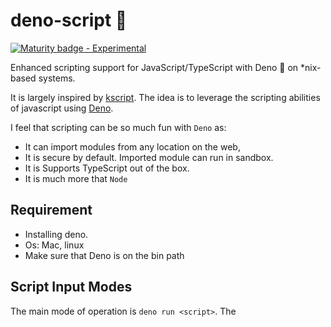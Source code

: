# deno-script 🦕
[![Maturity badge - Experimental](https://img.shields.io/badge/Maturity-Experimental-yellow.svg)](https://github.com/jiraguha/deno-script/blob/master/maturity.md)


Enhanced scripting support for JavaScript/TypeScript with Deno 🦕 on *nix-based systems.

It is largely inspired by [kscript](https://github.com/holgerbrandl/kscript). The idea is to leverage the scripting abilities of javascript using [Deno](https://deno.land/).  

I feel that scripting can be so much fun with `Deno` as:

- It can import modules from any location on the web,
- It is secure by default. Imported module can run in sandbox.
- It is Supports TypeScript out of the box.
- It is much more that `Node`

## Requirement
- Installing deno.
- Os: Mac, linux
- Make sure that Deno is on the bin path
## Script Input Modes
The main mode of operation is `deno run <script>`.
The <script> can be a Javascript *.js or Typescritpt *.ts file , a script URL, `-` for stdin, a process substitution file handle.
### Interpreter Usage
To use Deno as interpreter for a script:
- create an executable in the bin directory `/usr/local/bin` called `deno-script`(call it as you want)
```shell
#!/bin/bash
#In deno-script
deno run $@
```
Make it executable
```
$ chmod u+x deno-script;
```
- Now when create a script just point to`deno-script` in the shebang line of your scripts:
```js
#!/usr/bin/env deno-script
// In hello.js
console.log("hello world")
for (let arg of Deno.args) {
    console.log(`arg: ${arg}`)
}
```
Make it executable
```
$ chmod u+x hello.js;
```
Execute it
```
$ ./hello.js;
```

You can me a similar script doing the `ls`job using Deno API’s!

```js
#!/bin/bash deno-script

for (const dirEntry of Deno.readDirSync("./")) {
      console.log(dirEntry.name);
}
```

If we execute this script, we will have a error

```
error: Uncaught PermissionDenied: read access to "./", run again with the --allow-read flag
    at unwrapResponse (rt/10_dispatch_json.js:25:13)
    at sendSync (rt/10_dispatch_json.js:52:12)
    at Object.readDirSync (rt/30_fs.js:105:16)
    at file:///Users/jpi/dev/deno/deno-ls.js:3:29
```

This is were Deno shine! Deno will not you implicitly have access to to your directories. You need to explicitly ask the permission to Deno.

Your could specify it in the shebang:

```
#!/bin/bash deno-script --allow-read
```

For more about Deno security go [here](https://deno.land/manual/getting_started/permissions).

### Inlined Usage
To use kscript in a workflow without creating an additional script file, you can also use one of its supported modes for /inlined usage/. 

For the we will modify `deno-script` a bit

```shell
#!/bin/bash
if [[ $1 =~ (--inline|-i) ]]; then
    deno run <(echo $2) "${@:3}"
elif [[ $1 =~ (--pipe|-p) ]]; then
    while read arg; do
        deno run <(echo $2) "$arg"
    done
else
    deno run $@
fi
```

The following modes are supported:

- Directly provide a js scriptlet as argument
```
$ deno-script -i "console.log('hello', Deno.args[0])" JP
```
I can use pipe with it
```
 ls | xargs -L 1 deno-script -i 'console.log(`file:   ${Deno.args[0]}`)'
```
  `-L 1` of options of `xargs` is to manage the execution of each stream pipe elements ([see](https://unix.stackexchange.com/questions/7558/execute-a-command-once-per-line-of-piped-input))

You could get the same result with `-p`of `--p` option
```
ls -la | deno-script -p "console.log('hello', Deno.args[0])"
```

You can manage  several arguments
```
deno-script -i '
for (let arg of Deno.args) {
    console.log(`arg: ${arg}`)
} ' arg1 arg2 arg3
```

- Pipe a js snippet into Deno and instruct it to read from stdin by using - as script argument
```
echo '
console.log("hello world")
' | deno-script -
```
- Using heredoc (preferred solution for inlining) which gives you some more flexibility to also use single quotes in your script:
```
deno-script - <<"EOF"
console.log("It's a beautiful day!")
EOF
```

- Since the piped content is considered as a regular script it can also have dependencies
```shell
deno-script - <<"EOF"
  import {hello} from "https://raw.githubusercontent.com/jiraguha/js-playgroud/master/hello-lib.ts"
  hello("JP")
EOF
```


We could continue and do much more…


**Developed for 🦕 with ❤️**
